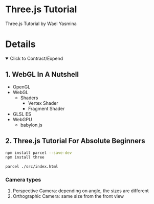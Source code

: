 # Three.js Tutorial

Three.js Tutorial by Wael Yasmina

# Details

<details open> 
  <summary>Click to Contract/Expend</summary>

## 1. WebGL In A Nutshell

- OpenGL
- WebGL
  - Shaders
    - Vertex Shader
    - Fragment Shader
- GLSL ES
- WebGPU
  - babylon.js

## 2. Three.js Tutorial For Absolute Beginners

```sh
npm install parcel --save-dev
npm install three

parcel ./src/index.html
```

### Camera types

1. Perspective Camera: depending on angle, the sizes are different
2. Orthographic Camera: same size from the front view

</details>
